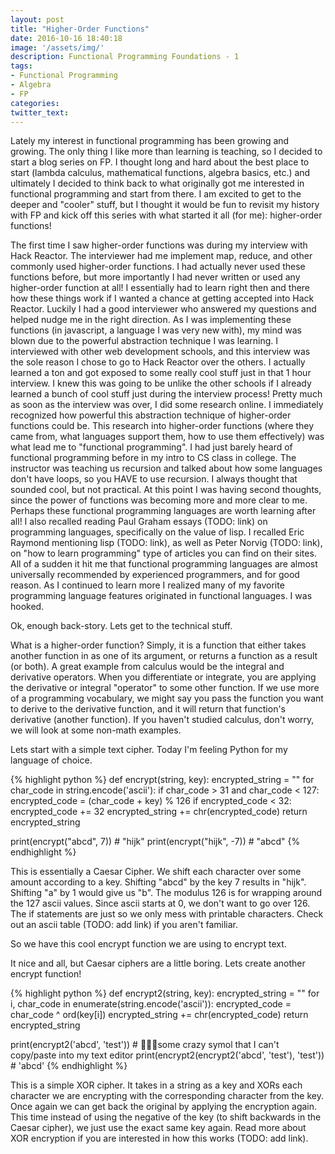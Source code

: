 ```yaml
---
layout: post
title: "Higher-Order Functions"
date: 2016-10-16 18:40:18
image: '/assets/img/'
description: Functional Programming Foundations - 1
tags:
- Functional Programming
- Algebra
- FP
categories:
twitter_text:
---
```


Lately my interest in functional programming has been growing and growing. The only thing I like more than learning is teaching, so I decided to start a blog series on FP. I thought long and hard about the best place to start (lambda calculus, mathematical functions, algebra basics, etc.) and ultimately I decided to think back to what originally got me interested in functional programming and start from there. I am excited to get to the deeper and "cooler" stuff, but I thought it would be fun to revisit my history with FP and kick off this series with what started it all (for me): higher-order functions!

The first time I saw higher-order functions was during my interview with Hack Reactor. The interviewer had me implement map, reduce, and other commonly used higher-order functions. I had actually never used these functions before, but more importantly I had never written or used any higher-order function at all! I essentially had to learn right then and there how these things work if I wanted a chance at getting accepted into Hack Reactor. Luckily I had a good interviewer who answered my questions and helped nudge me in the right direction. As I was implementing these functions (in javascript, a language I was very new with), my mind was blown due to the powerful abstraction technique I was learning. I interviewed with other web development schools, and this interview was the sole reason I chose to go to Hack Reactor over the others. I actually learned a ton and got exposed to some really cool stuff just in that 1 hour interview. I knew this was going to be unlike the other schools if I already learned a bunch of cool stuff just during the interview process! Pretty much as soon as the interview was over, I did some research online. I immediately recognized how powerful this abstraction technique of higher-order functions could be. This research into higher-order functions (where they came from, what languages support them, how to use them effectively) was what lead me to "functional programming". I had just barely heard of functional programming before in my intro to CS class in college. The instructor was teaching us recursion and talked about how some languages don't have loops, so you HAVE to use recursion. I always thought that sounded cool, but not practical. At this point I was having second thoughts, since the power of functions was becoming more and more clear to me. Perhaps these functional programming languages are worth learning after all! I also recalled reading Paul Graham essays (TODO: link) on programming languages, specifically on the value of lisp. I recalled Eric Raymond mentioning lisp (TODO: link), as well as Peter Norvig (TODO: link), on "how to learn programming" type of articles you can find on their sites. All of a sudden it hit me that functional programming languages are almost universally recommended by experienced programmers, and for good reason. As I continued to learn more I realized many of my favorite programming language features originated in functional languages. I was hooked.

Ok, enough back-story. Lets get to the technical stuff.

What is a higher-order function? Simply, it is a function that either takes another function in as one of its argument, or returns a function as a result (or both). A great example from calculus would be the integral and derivative operators. When you differentiate or integrate, you are applying the derivative or integral "operator" to some other function. If we use more of a programming vocabulary, we might say you pass the function you want to derive to the derivative function, and it will return that function's derivative (another function). If you haven't studied calculus, don't worry, we will look at some non-math examples.

Lets start with a simple text cipher. Today I'm feeling Python for my language of choice.

{% highlight python %}
def encrypt(string, key):
    encrypted_string = ""
    for char_code in string.encode('ascii'):
        if char_code > 31 and char_code < 127:
            encrypted_code = (char_code + key) % 126
            if encrypted_code < 32:
                encrypted_code += 32
            encrypted_string += chr(encrypted_code)
    return encrypted_string

print(encrypt("abcd", 7)) # "hijk"
print(encrypt("hijk", -7)) # "abcd"
{% endhighlight %}

This is essentially a Caesar Cipher. We shift each character over some amount according to a key. Shifting "abcd" by the key 7 results in "hijk". Shifting "a" by 1 would give us "b". The modulus 126 is for wrapping around the 127 ascii values. Since ascii starts at 0, we don't want to go over 126. The if statements are just so we only mess with printable characters. Check out an ascii table (TODO: add link) if you aren't familiar.

So we have this cool encrypt function we are using to encrypt text.

 It nice and all, but Caesar ciphers are a little boring. Lets create another encrypt function!

{% highlight python %}
def encrypt2(string, key):
    encrypted_string = ""
    for i, char_code in enumerate(string.encode('ascii')):
        encrypted_code = char_code ^ ord(key[i])
        encrypted_string += chr(encrypted_code)
    return encrypted_string

print(encrypt2('abcd', 'test')) # some crazy symol that I can't copy/paste into my text editor
print(encrypt2(encrypt2('abcd', 'test'), 'test')) # 'abcd'
{% endhighlight %}

This is a simple XOR cipher. It takes in a string as a key and XORs each character we are encrypting with the corresponding character from the key. Once again we can get back the original by applying the encryption again. This time instead of using the negative of the key (to shift backwards in the Caesar cipher), we just use the exact same key again. Read more about XOR encryption if you are interested in how this works (TODO: add link).
